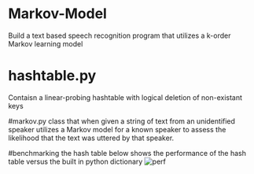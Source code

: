 # Markov-Model
Build a text based speech recognition program that utilizes a k-order Markov learning model 

# hashtable.py
Contaisn a linear-probing hashtable with logical deletion of non-existant keys

#markov.py
class that when given a string of text from an unidentified speaker utilizes a Markov model for a known speaker to assess the likelihood that the text was uttered by that speaker.

#benchmarking the hash table
below shows the performance of the hash table versus the built in python dictionary
![perf](https://user-images.githubusercontent.com/107881262/231227706-2bf77e1b-d485-41da-b16c-18d28fb0abc2.png)

